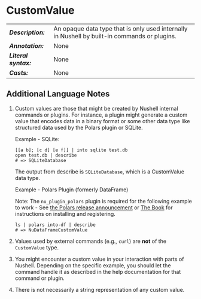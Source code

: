 # CustomValue

<!-- prettier-ignore -->
|     |     |
| --- | --- |
| **_Description:_**    | An opaque data type that is only used internally in Nushell by built-in commands or plugins.
| **_Annotation:_**     | None
| **_Literal syntax:_** | None
| **_Casts:_**          | None

## Additional Language Notes

1. Custom values are those that might be created by Nushell internal commands or plugins. For instance, a plugin might generate a custom value that encodes data in a binary format or some other data type like structured data used by the Polars plugin or SQLite.

   Example - SQLite:

   ```nu
   [[a b]; [c d] [e f]] | into sqlite test.db
   open test.db | describe
   # => SQLiteDatabase
   ```

   The output from describe is `SQLiteDatabase`, which is a CustomValue data type.

   Example - Polars Plugin (formerly DataFrame)

   Note: The `nu_plugin_polars` plugin is required for the following example to work - See [the Polars release announcement](https://www.nushell.sh/blog/2024-04-30-nushell_0_93_0.html#installation) or [The Book](https://www.nushell.sh/book/plugins.html#downloading-and-installing-a-plugin) for instructions on installing and registering.

   ```nu
   ls | polars into-df | describe
   # => NuDataFrameCustomValue
   ```

1. Values used by external commands (e.g., `curl`) are **not** of the `CustomValue` type.

1. You might encounter a custom value in your interaction with parts of Nushell. Depending on the specific example, you should let the command handle it as described in the help documentation for that command or plugin.

1. There is not necessarily a string representation of any custom value.
